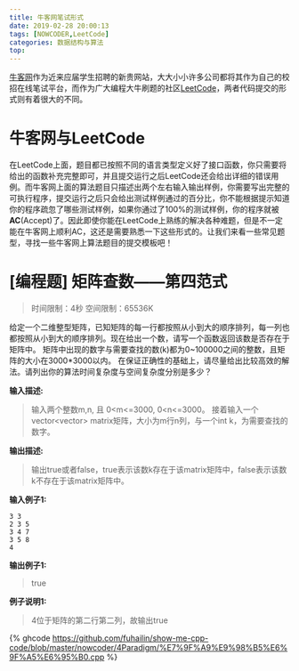 ```yaml
---
title: 牛客网笔试形式
date: 2019-02-28 20:00:13
tags: [NOWCODER,LeetCode]
categories: 数据结构与算法
top:
---
```

[牛客网](https://www.nowcoder.com)作为近来应届学生招聘的新贵网站，大大小小许多公司都将其作为自己的校招在线笔试平台，而作为广大编程大牛刷题的社区[LeetCode](https://leetcode.com/)，两者代码提交的形式则有着很大的不同。

<!-- more -->

# 牛客网与LeetCode
在LeetCode上面，题目都已按照不同的语言类型定义好了接口函数，你只需要将给出的函数补充完整即可，并且提交运行之后LeetCode还会给出详细的错误用例。而牛客网上面的算法题目只描述出两个左右输入输出样例，你需要写出完整的可执行程序，提交运行之后只会给出测试样例通过的百分比，你不能根据提示知道你的程序疏忽了哪些测试样例，如果你通过了100%的测试样例，你的程序就被**AC**(Accept)了。因此即使你能在LeetCode上熟练的解决各种难题，但是不一定能在牛客网上顺利AC，这还是需要熟悉一下这些形式的。让我们来看一些常见题型，寻找一些牛客网上算法题目的提交模板吧！

# [编程题] 矩阵查数——第四范式
> 时间限制：4秒
> 空间限制：65536K

给定一个二维整型矩阵，已知矩阵的每一行都按照从小到大的顺序排列，每一列也都按照从小到大的顺序排列。现在给出一个数，请写一个函数返回该数是否存在于矩阵中。
矩阵中出现的数字与需要查找的数(k)都为0~100000之间的整数，且矩阵的大小在3000*3000以内。
在保证正确性的基础上，请尽量给出比较高效的解法。请列出你的算法时间复杂度与空间复杂度分别是多少？

**输入描述:**
> 输入两个整数m,n, 且 0<m<=3000, 0<n<=3000。
> 接着输入一个vector<vector<int>> matrix矩阵，大小为m行n列，与一个int k，为需要查找的数字。

**输出描述:**
> 输出true或者false，true表示该数k存在于该matrix矩阵中，false表示该数k不存在于该matrix矩阵中。

**输入例子1:**
```
3 3
​​2 3 5
​​3 4 7
​​3 5 8
4
```
**输出例子1:**
> true

**例子说明1:**
> 4位于矩阵的第二行第二列，故输出true

{% ghcode https://github.com/fuhailin/show-me-cpp-code/blob/master/nowcoder/4Paradigm/%E7%9F%A9%E9%98%B5%E6%9F%A5%E6%95%B0.cpp %}

